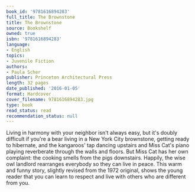 ```yaml
---
book_id: '9781616894283'
full_title: The Brownstone
title: The Brownstone
source: Bookshelf
owned: true
isbn: '9781616894283'
language:
- English
topics:
- Juvenile Fiction
authors:
- Paula Scher
publisher: Princeton Architectural Press
length: 32 pages
date_published: '2016-01-05'
format: Hardcover
cover_filename: 9781616894283.jpg
type: book
read_status: read
recommendation_status: null
---
```

Living in harmony with your neighbor isn't always easy, but it's doubly difficult if you're a bear living in a New York City brownstone, getting ready to hibernate, and the kangaroos' tap dancing upstairs and Miss Cat's piano playing reverberate through the walls and floors. But Miss Cat has her own complaint: the cooking smells from the pigs downstairs. Happily, the wise owl landlord rearranges everybody so they can live in peace. This warm and funny story, slightly revised from the 1972 original, shows the young reader that you can learn to respect and live with others who are different from you.
